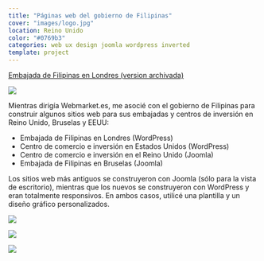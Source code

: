```yaml
---
title: "Páginas web del gobierno de Filipinas"
cover: "images/logo.jpg"
location: Reino Unido
color: "#0769b3"
categories: web ux design joomla wordpress inverted
template: project
---
```


<p class="align-center">
<a class="btn external" role="button" href="http://philembassy.herokuapp.com/" target="_blank">Embajada de Filipinas en Londres (version archivada)</a>
</p>

![](/work/philippines/images/1.png)

Mientras dirigía Webmarket.es, me asocié con el gobierno de Filipinas para construir algunos sitios web para sus embajadas y centros de inversión en Reino Unido, Bruselas y EEUU:

* Embajada de Filipinas en Londres (WordPress)
* Centro de comercio e inversión en Estados Unidos (WordPress)
* Centro de comercio e inversión en el Reino Unido (Joomla)
* Embajada de Filipinas en Bruselas (Joomla)

Los sitios web más antiguos se construyeron con Joomla (sólo para la vista de escritorio), mientras que los nuevos se construyeron con WordPress y eran totalmente responsivos. En ambos casos, utilicé una plantilla y un diseño gráfico personalizados.

![](/work/philippines/images/2.jpg)

![](/work/philippines/images/3.jpg)

![](/work/philippines/images/4.jpg)